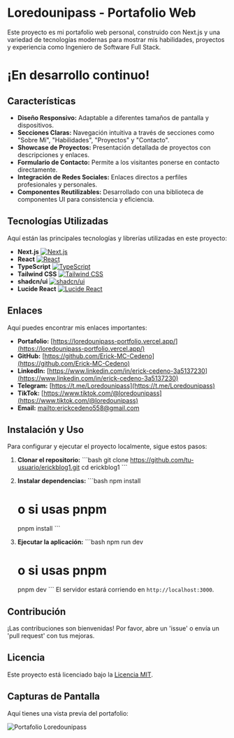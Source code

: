 # Loredounipass - Portafolio Web

Este proyecto es mi portafolio web personal, construido con Next.js y una variedad de tecnologías modernas para mostrar mis habilidades, proyectos y experiencia como Ingeniero de Software Full Stack.

# ¡En desarrollo continuo!

## Características
- **Diseño Responsivo:** Adaptable a diferentes tamaños de pantalla y dispositivos.
- **Secciones Claras:** Navegación intuitiva a través de secciones como "Sobre Mí", "Habilidades", "Proyectos" y "Contacto".
- **Showcase de Proyectos:** Presentación detallada de proyectos con descripciones y enlaces.
- **Formulario de Contacto:** Permite a los visitantes ponerse en contacto directamente.
- **Integración de Redes Sociales:** Enlaces directos a perfiles profesionales y personales.
- **Componentes Reutilizables:** Desarrollado con una biblioteca de componentes UI para consistencia y eficiencia.

## Tecnologías Utilizadas
Aquí están las principales tecnologías y librerías utilizadas en este proyecto:

- **Next.js**  [![Next.js](https://img.shields.io/badge/Next.js-Black?style=for-the-badge&logo=next.js&logoColor=white)](https://nextjs.org/)
- **React**  [![React](https://img.shields.io/badge/React-20232A?style=for-the-badge&logo=react&logoColor=61DAFB)](https://react.dev/)
- **TypeScript**  [![TypeScript](https://img.shields.io/badge/TypeScript-007ACC?style=for-the-badge&logo=typescript&logoColor=white)](https://www.typescriptlang.org/)
- **Tailwind CSS**  [![Tailwind CSS](https://img.shields.io/badge/Tailwind_CSS-38B2AC?style=for-the-badge&logo=tailwind-css&logoColor=white)](https://tailwindcss.com/)
- **shadcn/ui** [![shadcn/ui](https://img.shields.io/badge/shadcn%2Fui-000000?style=for-the-badge&logo=shadcnui&logoColor=white)](https://ui.shadcn.com/)
- **Lucide React**  [![Lucide React](https://img.shields.io/badge/Lucide_React-222222?style=for-the-badge&logo=lucide&logoColor=white)](https://lucide.dev/)

## Enlaces
Aquí puedes encontrar mis enlaces importantes:

*   **Portafolio:** [https://loredounipass-portfolio.vercel.app/](https://loredounipass-portfolio.vercel.app/)
*   **GitHub:** [https://github.com/Erick-MC-Cedeno](https://github.com/Erick-MC-Cedeno)
*   **LinkedIn:** [https://www.linkedin.com/in/erick-cedeno-3a5137230](https://www.linkedin.com/in/erick-cedeno-3a5137230)
*   **Telegram:** [https://t.me/Loredounipass](https://t.me/Loredounipass)
*   **TikTok:** [https://www.tiktok.com/@loredounipass](https://www.tiktok.com/@loredounipass)
*   **Email:** [mailto:erickcedeno558@gmail.com](mailto:erickcedeno558@gmail.com)

## Instalación y Uso
Para configurar y ejecutar el proyecto localmente, sigue estos pasos:

1.  **Clonar el repositorio:**
    \`\`\`bash
    git clone https://github.com/tu-usuario/erickblog1.git
    cd erickblog1
    \`\`\`

2.  **Instalar dependencias:**
    \`\`\`bash
    npm install
    # o si usas pnpm
    pnpm install
    \`\`\`

3.  **Ejecutar la aplicación:**
    \`\`\`bash
    npm run dev
    # o si usas pnpm
    pnpm dev
    \`\`\`
    El servidor estará corriendo en `http://localhost:3000`.

## Contribución
¡Las contribuciones son bienvenidas! Por favor, abre un 'issue' o envía un 'pull request' con tus mejoras.

## Licencia
Este proyecto está licenciado bajo la [Licencia MIT](https://opensource.org/licenses/MIT).

## Capturas de Pantalla
Aquí tienes una vista previa del portafolio:

![Portafolio Loredounipass](./public/images/portfolio-screenshot.jpeg)
